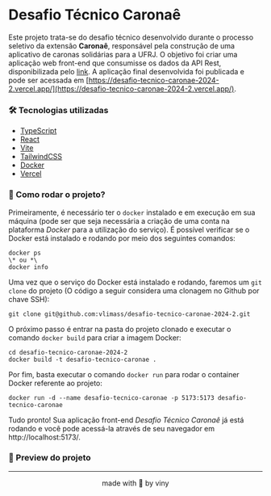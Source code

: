 # Desafio Técnico Caronaê

Este projeto trata-se do desafio técnico desenvolvido durante o processo seletivo da extensão **Caronaê**, responsável pela construção de uma aplicativo de caronas solidárias para a UFRJ. O objetivo foi criar uma aplicação web front-end que consumisse os dados da API Rest, disponibilizada pelo [link](https://mocki.io/v1/753cf50d-4bec-427f-bd07-e49387240ee3). A aplicação final desenvolvida foi publicada e pode ser acessada em [https://desafio-tecnico-caronae-2024-2.vercel.app/](https://desafio-tecnico-caronae-2024-2.vercel.app/).

### 🛠 Tecnologias utilizadas

* [TypeScript](https://www.typescriptlang.org/)
* [React](https://react.dev/)
* [Vite](https://vitejs.dev/)
* [TailwindCSS](https://tailwindcss.com/) 
* [Docker](https://www.docker.com/)
* [Vercel](https://vercel.com/home)

### 🐳 Como rodar o projeto?

Primeiramente, é necessário ter o `docker` instalado e em execução em sua máquina (pode ser que seja necessária a criação de uma conta na plataforma *Docker* para a utilização do serviço). É possível verificar se o Docker está instalado e rodando por meio dos seguintes comandos: 
```
docker ps 
\* ou *\
docker info
```

Uma vez que o serviço do Docker está instalado e rodando, faremos um `git clone` do projeto (O código a seguir considera uma clonagem no Github por chave SSH):
```
git clone git@github.com:vlimass/desafio-tecnico-caronae-2024-2.git
```

O próximo passo é entrar na pasta do projeto clonado e executar o comando `docker build` para criar a imagem Docker: 
```
cd desafio-tecnico-caronae-2024-2 
docker build -t desafio-tecnico-caronae . 
```

Por fim, basta executar o comando `docker run` para rodar o container Docker referente ao projeto: 
```
docker run -d --name desafio-tecnico-caronae -p 5173:5173 desafio-tecnico-caronae
```

Tudo pronto! Sua aplicação front-end *Desafio Técnico Caronaê* já está rodando e você pode acessá-la através de seu navegador em http://localhost:5173/.

### 📸 Preview do projeto

<hr>
<div align="center">made with 🤍 by viny</div>
